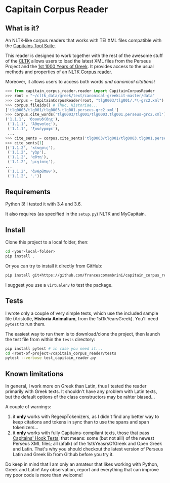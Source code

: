 # Capitain Corpus Reader

## What is it?

An NLTK-like corpus readers that works with TEI XML files compatible with the 
[Capitains Tool Suite](http://capitains.org/pages/guidelines).

This reader is designed to work together with the rest of the awesome stuff of the [CLTK](http://cltk.org/)
allows users to load the latest XML files from the Perseus Project and the 
[1st 1000 Years of Greek](https://github.com/OpenGreekAndLatin/First1KGreek). It provides access to the usual methods and properties of an 
[NLTK Corpus reader](http://www.nltk.org/howto/corpus.html).

Moreover, it allows users to access both words *and canonical citations*!

```python
>>> from capitain_corpus_reader.reader import CapitainCorpusReader
>>> root = "~/cltk_data/greek/text/canonical-greekLit-master/data"
>>> corpus = CapitainCorpusReader(root, "tlg0003/tlg001/.*\-grc2.xml")
>>> corpus.fileids() # Thuc, Historiae...
['tlg0003/tlg001/tlg0003.tlg001.perseus-grc2.xml']
>>> corpus.cite_words('tlg0003/tlg001/tlg0003.tlg001.perseus-grc2.xml')
('1.1.1', 'Θουκυδίδης'),
 ('1.1.1', 'Ἀθηναῖος'),
 ('1.1.1', 'ξυνέγραψε'),
 ...
>>> cite_sents = corpus.cite_sents('tlg0003/tlg001/tlg0003.tlg001.perseus-grc2.xml')
>>> cite_sents[1]
[('1.1.2', 'κίνησις'),
 ('1.1.2', 'γὰρ'),
 ('1.1.2', 'αὕτη'),
 ('1.1.2', 'μεγίστη'),
...
 ('1.1.2', 'ἀνθρώπων'),
 ('1.1.2', '.')]


```

## Requirements

Python 3! I tested it with 3.4 and 3.6.

It also requires (as specified in the `setup.py`) NLTK and MyCapitain.

## Install

Clone this project to a local folder, then:

```bash
cd <your-local-folder>
pip install .

```

Or you can try to install it directly from GitHub:

```bash
pip install git+https://github.com/francescomambrini/capitain_corpus_reader.git

```

I suggest you use a `virtualenv` to test the package.

## Tests

I wrote only a couple of very simple tests, which use the included sample file (Aristotle, **Historia Animalium**, 
from the 1st1kYearsGreek). You'll need `pytest` to run them.

The easiest way to run them is to download/clone the project, then launch the test file from within the `tests` directory:

```bash
pip install pytest # in case you need it...
cd <root-of-project>/capitain_corpus_reader/tests
pytest --verbose test_capitain_reader.py

```

## Known limitations

In general, I work more on Greek than Latin, thus I tested the reader primarily with Greek texts. 
It shouldn't have any problem with Latin texts, but the default options of the class constructors may be rahter biased...

A couple of warnings:
1. it **only** works with RegexpTokenizers, as I didn't find any better way to keep citations and tokens in sync than to use the spans and span tokenizers...
2. it **only** works with fully Capitains-compliant texts, those that pass [Capitains' Hook Tests](http://capitains.org/pages/tools#testing-resources--hook); that means: some (but not all!) of the newest Perseus XML files; all (afaIk) of the 1stkYeasrsOfGreek and Open Greek and Latin. That's why you should checkout the latest version of Perseus Latin and Greek lib from Github before you try it.

Do keep in mind that I am only an amateur that likes working with Python, Greek and Latin! Any observation, report and everything that can improve my poor code is more than welcome!
